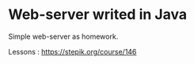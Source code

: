 # Web-server writed in Java
Simple web-server as homework.

Lessons : https://stepik.org/course/146

